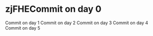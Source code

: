 # zjFHECommit on day 0
Commit on day 1
Commit on day 2
Commit on day 3
Commit on day 4
Commit on day 5
